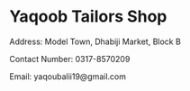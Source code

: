 <html> 
 <head> 
  <title>Yaqoob Tailors Shop</title> 
 </head> 
 <body> 
  <h1>Yaqoob Tailors Shop</h1> 
  <p>Address: Model Town, Dhabiji Market, Block B</p> 
  <p>Contact Number: 0317-8570209</p> 
  <p>Email: yaqoubalii19@gmail.com</p> 
 </body>
</html>
